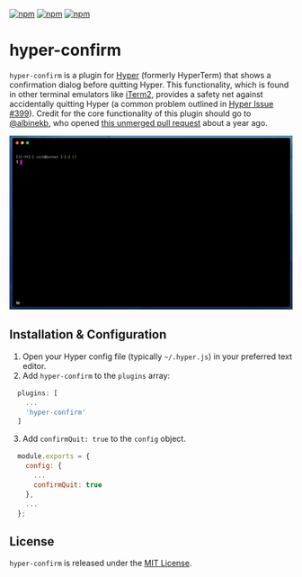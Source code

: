 [![npm](https://img.shields.io/npm/v/hyper-confirm.svg)]() [![npm](https://img.shields.io/npm/dt/hyper-confirm.svg)]() [![npm](https://img.shields.io/npm/l/hyper-confirm.svg)]()

# hyper-confirm

`hyper-confirm` is a plugin for [Hyper](https://hyper.is/) (formerly HyperTerm) that shows a confirmation dialog before quitting Hyper. This functionality, which is found in other terminal emulators like [iTerm2](https://www.iterm2.com/), provides a safety net against accidentally quitting Hyper (a common problem outlined in [Hyper Issue #399](https://github.com/zeit/hyper/issues/399)). Credit for the core functionality of this plugin should go to [@albinekb](https://github.com/albinekb), who opened [this unmerged pull request](https://github.com/zeit/hyper/pull/403) about a year ago.

![](.github/demo.gif)

## Installation & Configuration

1. Open your Hyper config file (typically `~/.hyper.js`) in your preferred text editor.
2. Add `hyper-confirm` to the `plugins` array:
  ```javascript
    plugins: [
      ...
      'hyper-confirm'
    ]
  ```
3. Add `confirmQuit: true` to the `config` object.
  ```javascript
    module.exports = {
      config: {
        ...
        confirmQuit: true
      },
      ...
    };
  ```

## License

`hyper-confirm` is released under the [MIT License](LICENSE.md).

